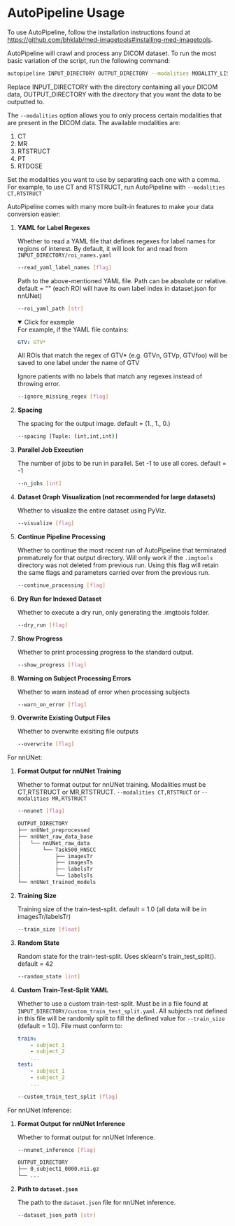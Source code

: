 # AutoPipeline Usage

To use AutoPipeline, follow the installation instructions found at <https://github.com/bhklab/med-imagetools#installing-med-imagetools>.

AutoPipeline will crawl and process any DICOM dataset. To run the most basic variation of the script, run the following command:

```sh
autopipeline INPUT_DIRECTORY OUTPUT_DIRECTORY --modalities MODALITY_LIST
```

Replace INPUT_DIRECTORY with the directory containing all your DICOM data, OUTPUT_DIRECTORY with the directory that you want the data to be outputted to.

The `--modalities` option allows you to only process certain modalities that are present in the DICOM data. The available modalities are:

1. CT
2. MR
3. RTSTRUCT
4. PT
5. RTDOSE

Set the modalities you want to use by separating each one with a comma. For example, to use CT and RTSTRUCT, run AutoPipeline with `--modalities CT,RTSTRUCT`

AutoPipeline comes with many more built-in features to make your data conversion easier:

1. **YAML for Label Regexes**

    Whether to read a YAML file that defines regexes for label names for regions of interest. By default, it will look for and read from `INPUT_DIRECTORY/roi_names.yaml`

    ```sh
    --read_yaml_label_names [flag]
    ```

    Path to the above-mentioned YAML file. Path can be absolute or relative. default = "" (each ROI will have its own label index in dataset.json for nnUNet)

    ```sh
    --roi_yaml_path [str]
    ```

    <details open>
    <summary>Click for example</summary>
    For example, if the YAML file contains:

    ```yaml
    GTV: GTV*
    ```

    All ROIs that match the regex of GTV* (e.g. GTVn, GTVp, GTVfoo) will be saved to one label under the name of GTV
    </details>

    Ignore patients with no labels that match any regexes instead of throwing error.

    ```sh
    --ignore_missing_regex [flag]
    ```

2. **Spacing**

    The spacing for the output image. default = (1., 1., 0.)

    ```sh
    --spacing [Tuple: (int,int,int)]
    ```

3. **Parallel Job Execution**

    The number of jobs to be run in parallel. Set -1 to use all cores. default = -1

    ```sh
    --n_jobs [int]
    ```

4. **Dataset Graph Visualization (not recommended for large datasets)**

    Whether to visualize the entire dataset using PyViz.

    ```sh
    --visualize [flag]
    ```

5. **Continue Pipeline Processing**

    Whether to continue the most recent run of AutoPipeline that terminated prematurely for that output directory. Will only work if the `.imgtools` directory was not deleted from previous run. Using this flag will retain the same flags and parameters carried over from the previous run.

    ```sh
    --continue_processing [flag]
    ```

6. **Dry Run for Indexed Dataset**

    Whether to execute a dry run, only generating the .imgtools folder.

    ```sh
    --dry_run [flag]
    ```

7. **Show Progress**

    Whether to print processing progress to the standard output.

    ```sh
    --show_progress [flag]
    ```

8. **Warning on Subject Processing Errors**

    Whether to warn instead of error when processing subjects

    ```sh
    --warn_on_error [flag]
    ```

9. **Overwrite Existing Output Files**

    Whether to overwrite exisiting file outputs

    ```sh
    --overwrite [flag]
    ```

For nnUNet:

1. **Format Output for nnUNet Training**

    Whether to format output for nnUNet training. Modalities must be CT,RTSTRUCT or MR,RTSTRUCT. `--modalities CT,RTSTRUCT` or `--modalities MR,RTSTRUCT`

    ```sh
    --nnunet [flag]
    ```

    ```sh
    OUTPUT_DIRECTORY
    ├── nnUNet_preprocessed
    ├── nnUNet_raw_data_base
    │   └── nnUNet_raw_data
    │       └── Task500_HNSCC
    │           ├── imagesTr
    │           ├── imagesTs
    │           ├── labelsTr
    │           └── labelsTs
    └── nnUNet_trained_models
    ```

2. **Training Size**

    Training size of the train-test-split. default = 1.0 (all data will be in imagesTr/labelsTr)

    ```sh
    --train_size [float]
    ```

3. **Random State**

    Random state for the train-test-split. Uses sklearn's train_test_split(). default = 42

    ```sh
    --random_state [int]
    ```

4. **Custom Train-Test-Split YAML**

    Whether to use a custom train-test-split. Must be in a file found at `INPUT_DIRECTORY/custom_train_test_split.yaml`. All subjects not defined in this file will be randomly split to fill the defined value for `--train_size` (default = 1.0). File must conform to:

    ```yaml
    train:
        - subject_1
        - subject_2
        ...
    test:
        - subject_1
        - subject_2
        ...
    ```

    ```sh
    --custom_train_test_split [flag]
    ```

For nnUNet Inference:

1. **Format Output for nnUNet Inference**

    Whether to format output for nnUNet Inference.

    ```sh
    --nnunet_inference [flag]
    ```

    ```sh
    OUTPUT_DIRECTORY
    ├── 0_subject1_0000.nii.gz
    └── ...
    ```

2. **Path to `dataset.json`**

    The path to the `dataset.json` file for nnUNet inference.

    ```sh
    --dataset_json_path [str]
    ```
